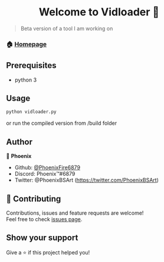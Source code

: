<h1 align="center">Welcome to Vidloader 👋</h1>

> Beta version of a tool I am working on

### 🏠 [Homepage](https://github.com/PhoenixFire6879/YouTube-downloader/blob/master/README.md)

## Prerequisites

- python 3



## Usage

```sh
python vidloader.py
```
or run the compiled version from /build folder

## Author

👤 **Phoenix**

* Github: [@PhoenixFire6879](https://github.com/PhoenixFire6879)
* Discord: Phoenix™#6879
* Twitter: @PhoenixBSArt (https://twitter.com/PhoenixBSArt)

## 🤝 Contributing

Contributions, issues and feature requests are welcome!<br />Feel free to check [issues page](https://github.com/PhoenixFire6879/YouTube-downloader/issues).

## Show your support

Give a ⭐️ if this project helped you!
